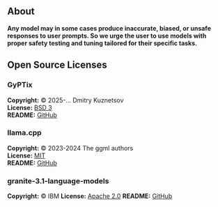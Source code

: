 ## About

**Any model may in some cases produce inaccurate, biased, or unsafe responses to user prompts. 
So we urge the user to use models with proper safety testing and tuning tailored for their specific tasks.**

## Open Source Licenses

### GyPTix

**Copyright:** © 2025-... Dmitry Kuznetsov  
**License:** [BSD 3](https://github.com/leok7v/gyptix/blob/main/LICENSE)  
**README:** [GitHub](https://github.com/leok7v/gyptix/blob/main/README.md)

### llama.cpp

**Copyright:** © 2023-2024 The ggml authors  
**License:** [MIT](https://github.com/ggerganov/llama.cpp/blob/master/LICENSE)  
**README:** [GitHub](https://github.com/ggerganov/llama.cpp/blob/master/README.md)

### granite-3.1-language-models

**Copyright:** © IBM
**License:** [Apache 2.0](https://github.com/ibm-granite/granite-3.1-language-models/blob/main/LICENSE)
**README:** [GitHub](https://github.com/ibm-granite/granite-3.1-language-models/blob/main/README.md)




